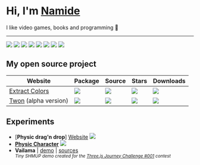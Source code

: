 # Hi, I'm [Namide](https://namide.com/)

I like video games, books and programming 🦄

---

![](https://img.shields.io/badge/TypeScript-0?style=for-the-badge&logo=typescript&color=3178c6&logoColor=FFF)
![](https://img.shields.io/badge/three.js-0?style=for-the-badge&logo=three.js&color=efd81d&logoColor=000)
![](https://img.shields.io/badge/Node.js-0?style=for-the-badge&logo=Node.js&color=509941&logoColor=FFF)
![](https://img.shields.io/badge/SASS-0?style=for-the-badge&logo=SASS&color=bf4080&logoColor=FFF)
![](https://img.shields.io/badge/Biome.js-0?style=for-the-badge&logo=Biome.js&color=60a5fa&logoColor=FFF)
![](https://img.shields.io/badge/JavaScript-0?style=for-the-badge&logo=JavaScript&color=efd81d&logoColor=000)
![](https://img.shields.io/badge/Vue.js-0?style=for-the-badge&logo=Vue.js&color=42b883&logoColor=FFF)
![](https://img.shields.io/badge/VS_Code-0?style=for-the-badge&logo=VisualStudioCode&color=0066b8&logoColor=FFF)


## My open source project

| Website | Package | Source | Stars | Downloads |
| --- | --- | --- | --- | --- |
| [Extract Colors](https://extract-colors.namide.com/) | [![](https://img.shields.io/badge/NPM-0?style=flat-square&logo=NPM&color=cd3e3d&logoColor=FFF)](https://www.npmjs.com/package/extract-colors) | [![](https://img.shields.io/badge/GitHub-0?style=flat-square&logo=GitHub&color=222&logoColor=FFF)](https://github.com/Namide/extract-colors) | ![](https://img.shields.io/github/stars/Namide/extract-colors?style=flat-square&labelColor=343b41) | ![](https://img.shields.io/npm/dt/extract-colors?style=flat-square) |
| [Twon](https://twon.namide.com/) (alpha version) | [![](https://img.shields.io/badge/NPM-0?style=flat-square&logo=NPM&color=cd3e3d&logoColor=FFF)](https://www.npmjs.com/package/twon) | [![](https://img.shields.io/badge/GitHub-0?style=flat-square&logo=GitHub&color=222&logoColor=FFF)](https://github.com/Namide/twon) | ![](https://img.shields.io/github/stars/Namide/twon?style=flat-square&labelColor=343b41) | ![](https://img.shields.io/npm/dt/twon?style=flat-square) |

## Experiments

- [**Physic drag'n drop**] [Website](https://namide.github.io/havok-test/) [![](https://img.shields.io/badge/GitHub-0?style=flat-square&logo=GitHub&color=222&logoColor=FFF)](https://github.com/Namide/havok-test)
- [**Physic Character**](https://namide.github.io/havok-test-2/) [![](https://img.shields.io/badge/GitHub-0?style=flat-square&logo=GitHub&color=222&logoColor=FFF)](https://github.com/Namide/havok-test-2)
- **Vailama** | [demo](https://vailama.namide.com/) | [sources](https://github.com/Namide/vailama)  
  <sup>_Tiny SHMUP demo created for the [Three.js Journey Challenge #001](https://threejs-journey.com/) contest_</sup>
  
<!--
![Namide github stats](https://github-readme-stats.vercel.app/api?username=Namide&show_icons=true&theme=dracula)

<img src="https://img.shields.io/static/v1?label=<LABEL>&message=<MESSAGE>&color=<COLOR>" align="right" />
brightgreengreenyellowgreenyelloworangeredbluelightgrey
successimportantcriticalinformationalinactive
bluevioletff69b49cf
-->

<!--
Here are some ideas to get you started: 👋

- 🔭 I’m currently working on ...
- 🌱 I’m currently learning ...
- 👯 I’m looking to collaborate on ...
- 🤔 I’m looking for help with ...
- 💬 Ask me about ...
- 📫 How to reach me: ...
- 😄 Pronouns: ...
- ⚡ Fun fact: ...
-->
